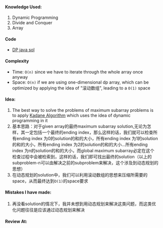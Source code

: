 #### Knowledge Used:
1. Dynamic Programming
2. Divide and Conquer
3. Array

#### Code
- [DP java sol](./DPSolution.java)

#### Complexity
- Time: `O(n)` since we have to iterate through the whole array once anyway
- Space: `O(n)` if we are using one-dimensional dp array, which can be optimized by applying the idea of "滚动数组", leading to a `O(1)` space

#### Idea:
1. The best way to solve the problems of maximum subarray problems is to apply [Kadane Algorithm](https://en.wikipedia.org/wiki/Maximum_subarray_problem#Kadane's_algorithm) which uses the idea of dynamic programming in it
2. 基本思路：对于given array的最终maximum subarray solution,无论为怎样，其一定包括一个最终的ending index，那么这样的话，我们就可以检查所有ending index 为0的solution的和的大小，所有ending index 为1的solution的和的大小，所有ending index 为2的solution的和的大小...所有ending index 为n的solution的和的大小，而global maximum subarray必定在这个检查过程中会被检索到，这样的话，我们即可找出最终的solution（以上的subproblem-n可以由解决之前的subproblem来解决，这个涉及到动态规划的思想）
3. 在动态规划的solution中，我们可以利用滚动数组的思想来压缩所需要的space，从而最终达到`O(1)`的space要求

#### Mistakes I have made:
1. 再没看solution的情况下，我并未想到用动态规划来解决这类问题，而这类优化问题往往是应该通过动态规划来解决

#### Review At:
